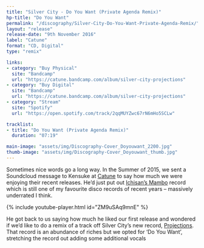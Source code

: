 ```yaml
---
title: "Silver City - Do You Want (Private Agenda Remix)"
hp-title: "Do You Want"
permalink: "/discography/Silver-City-Do-You-Want-Private-Agenda-Remix/"
layout: "release"
release-date: "9th November 2016"
label: "Catune"
format: "CD, Digital"
type: "remix"

links:
- category: "Buy Physical"
  site: "Bandcamp"
  url: "https://catune.bandcamp.com/album/silver-city-projections"
- category: "Buy Digital"
  site: "Bandcamp"
  url: "https://catune.bandcamp.com/album/silver-city-projections"
- category: "Stream"
  site: "Spotify"
  url: "https://open.spotify.com/track/2qqMUYZwc67rN6mHo5SCLw"

tracklist:
- title: "Do You Want (Private Agenda Remix)"
  duration: "07:19"

main-image: "assets/img/Discography-Cover_Doyouwant_2200.jpg"
thumb-image: "assets/img/Discography-Cover_Doyouwant_thumb.jpg"
---
```


Sometimes nice words go a long way. In the Summer of 2015, we sent a Soundcloud message to Kensuke at [Catune](http://www.catune.com/) to say how much we were enjoying their recent releases. He’d just put out [Ichisan’s Mambo](https://www.discogs.com/Ichisan-Mambo/release/7408930) record which is still one of my favourite disco records of recent years – massively underrated I think. 

{% include youtube-player.html id="ZM9uSAq9mnE" %}

He got back to us saying how much he liked our first release and wondered if we’d like to do a remix of a track off Silver City’s new record, [Projections](https://catune.bandcamp.com/album/silver-city-projections). That record is an abundance of riches but we opted for ‘Do You Want’, stretching the record out adding some additional vocals 
